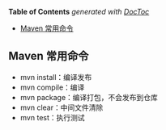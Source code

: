 <!-- START doctoc generated TOC please keep comment here to allow auto update -->
<!-- DON'T EDIT THIS SECTION, INSTEAD RE-RUN doctoc TO UPDATE -->
**Table of Contents**  *generated with [DocToc](https://github.com/thlorenz/doctoc)*

- [Maven 常用命令](#maven-%E5%B8%B8%E7%94%A8%E5%91%BD%E4%BB%A4)

<!-- END doctoc generated TOC please keep comment here to allow auto update -->

<!--
 * @Author: Gmsoft - WeiHong Ran
 * @Date: 2019-09-23 21:55:21
 * @LastEditors: Gmsoft - WeiHong Ran
 * @LastEditTime: 2019-09-23 21:58:47
 * @Description: Nothing
 -->
## Maven 常用命令

- mvn install：编译发布
- mvn compile：编译
- mvn package：编译打包，不会发布到仓库
- mvn clear：中间文件清除
- mvn test：执行测试